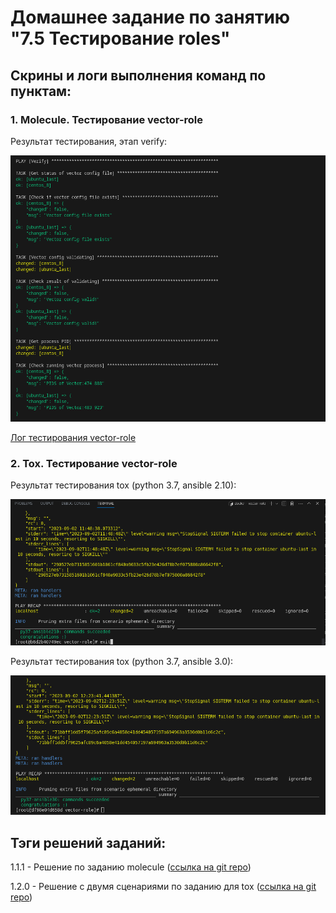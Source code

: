 # Домашнеe заданиe по занятию "7.5 Тестирование roles"

## Скрины и логи выполнения команд по пунктам:

### 1. Molecule. Тестирование vector-role

Результат тестирования, этап verify:

![Скрин molecule этап verify](./applications/Sreen_vector-role_verify.png)

[Лог тестирования vector-role](./applications/test_vector-role.log)

### 2. Tox. Тестирование vector-role

Результат тестирования tox (python 3.7, ansible 2.10):

![Скрин (python 3.7, ansible 2.10)](./applications/tox_test.py37-ans210.png)

Результат тестирования tox (python 3.7, ansible 3.0):

![Скрин (python 3.7, ansible 3.0)](./applications/tox_test.py37-ans30.png)


## Тэги решений заданий:

1.1.1 - Решение по заданию molecule ([ссылка на git repo](https://github.com/Ditry86/ansible_study_5/releases/tag/1.1.1))

1.2.0 - Решение с двумя сценариями по заданию для tox ([ссылка на git repo](https://github.com/Ditry86/ansible_study_5/releases/tag/1.2.0))

